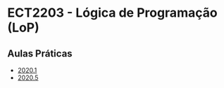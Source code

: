 # ECT2203 - Lógica de Programação (LoP)

## Aulas Práticas

* [2020.1](2020_1.md)
* [2020.5](https://github.com/LoP-ECT2203/2017.2/wiki/Criando-P%C3%A1ginas-WEB)

